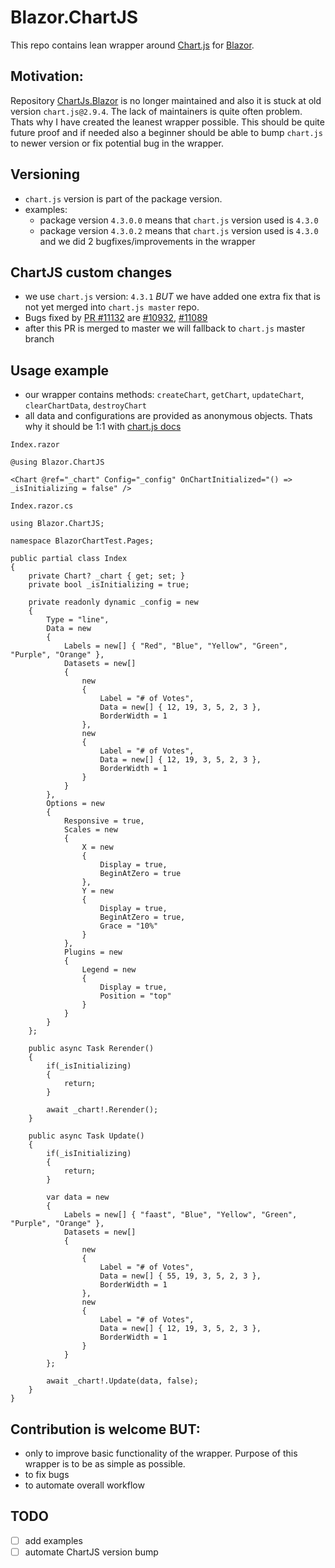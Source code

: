 # Blazor.ChartJS

This repo contains lean wrapper around [Chart.js](https://www.chartjs.org/) for [Blazor](https://dotnet.microsoft.com/apps/aspnet/web-apps/blazor).

## Motivation: 

Repository [ChartJs.Blazor](https://github.com/mariusmuntean/ChartJs.Blazor) is no longer maintained 
and also it is stuck at old version `chart.js@2.9.4`. 
The lack of maintainers is quite often problem. 
Thats why I have created the leanest wrapper possible. 
This should be quite future proof and if needed also a beginner should be able to bump `chart.js` to newer version or fix potential bug in the wrapper.

## Versioning
- `chart.js` version is part of the package version.
- examples:
    - package version `4.3.0.0` means that `chart.js` version used is `4.3.0`
    - package version `4.3.0.2` means that `chart.js` version used is `4.3.0` and we did 2 bugfixes/improvements in the wrapper

## ChartJS custom changes
- we use `chart.js` version: `4.3.1` *BUT* we have added one extra fix that is not yet merged into `chart.js master` repo.
- Bugs fixed by [PR #11132](https://github.com/chartjs/Chart.js/pull/11132) are [#10932](https://github.com/chartjs/Chart.js/issues/10932), [#11089](https://github.com/chartjs/Chart.js/issues/11089)
- after this PR is merged to master we will fallback to `chart.js` master branch

## Usage example
- our wrapper contains methods: `createChart`, `getChart`, `updateChart`, `clearChartData`, `destroyChart`
- all data and configurations are provided as anonymous objects. Thats why it should be 1:1 with [chart.js docs](https://www.chartjs.org/docs/latest/)




`Index.razor`

```
@using Blazor.ChartJS

<Chart @ref="_chart" Config="_config" OnChartInitialized="() => _isInitializing = false" />
```

`Index.razor.cs`

```
using Blazor.ChartJS;

namespace BlazorChartTest.Pages;

public partial class Index
{
    private Chart? _chart { get; set; }
    private bool _isInitializing = true;

    private readonly dynamic _config = new
    {
        Type = "line",
        Data = new
        {
            Labels = new[] { "Red", "Blue", "Yellow", "Green", "Purple", "Orange" },
            Datasets = new[]
            {
                new
                {
                    Label = "# of Votes",
                    Data = new[] { 12, 19, 3, 5, 2, 3 },
                    BorderWidth = 1
                },
                new
                {
                    Label = "# of Votes",
                    Data = new[] { 12, 19, 3, 5, 2, 3 },
                    BorderWidth = 1
                }
            }
        },
        Options = new
        {
            Responsive = true,
            Scales = new
            {
                X = new
                {
                    Display = true,
                    BeginAtZero = true
                },
                Y = new
                {
                    Display = true,
                    BeginAtZero = true,
                    Grace = "10%"
                }
            },
            Plugins = new
            {
                Legend = new
                {
                    Display = true,
                    Position = "top"
                }
            }
        }
    };

    public async Task Rerender()
    {
        if(_isInitializing)
        {
            return;
        }

        await _chart!.Rerender();
    }

    public async Task Update()
    {
        if(_isInitializing)
        {
            return;
        }

        var data = new
        {
            Labels = new[] { "faast", "Blue", "Yellow", "Green", "Purple", "Orange" },
            Datasets = new[]
            {
                new
                {
                    Label = "# of Votes",
                    Data = new[] { 55, 19, 3, 5, 2, 3 },
                    BorderWidth = 1
                },
                new
                {
                    Label = "# of Votes",
                    Data = new[] { 12, 19, 3, 5, 2, 3 },
                    BorderWidth = 1
                }
            }
        };

        await _chart!.Update(data, false);
    }
}
```

## Contribution is welcome BUT:
- only to improve basic functionality of the wrapper. Purpose of this wrapper is to be as simple as possible.
- to fix bugs
- to automate overall workflow

## TODO
- [ ] add examples
- [ ] automate ChartJS version bump
